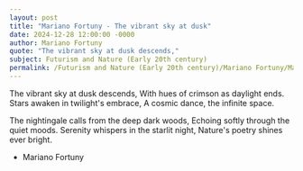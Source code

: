 ```yaml
---
layout: post
title: "Mariano Fortuny - The vibrant sky at dusk"
date: 2024-12-28 12:00:00 -0000
author: Mariano Fortuny
quote: "The vibrant sky at dusk descends,"
subject: Futurism and Nature (Early 20th century)
permalink: /Futurism and Nature (Early 20th century)/Mariano Fortuny/Mariano Fortuny - The vibrant sky at dusk
---
```


The vibrant sky at dusk descends,
With hues of crimson as daylight ends.
Stars awaken in twilight's embrace,
A cosmic dance, the infinite space.

The nightingale calls from the deep dark woods,
Echoing softly through the quiet moods.
Serenity whispers in the starlit night,
Nature's poetry shines ever bright.

- Mariano Fortuny
